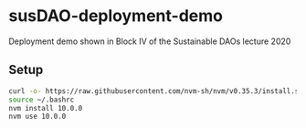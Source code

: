 # susDAO-deployment-demo
Deployment demo shown in Block IV of the Sustainable DAOs lecture 2020

## Setup

```sh
curl -o- https://raw.githubusercontent.com/nvm-sh/nvm/v0.35.3/install.sh | bash
source ~/.bashrc
nvm install 10.0.0
nvm use 10.0.0
```
